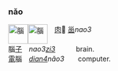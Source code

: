 
### nǎo
<img id=腦 alt=腦 height=40 src=https://f.2cn.cn/hanzi/svg/8166.svg align=top><img alt=腦 height=40 src=https://f.2cn.cn/a/zi-svg/5318swjz54633.svg align=top>　[肉]()🥩 [𡿺]()_nao3_   
腦[子]()　_nao3[zi3]()_　　　brain.    
[電]()腦　_[dian4]()nǎo3_　　computer.   
